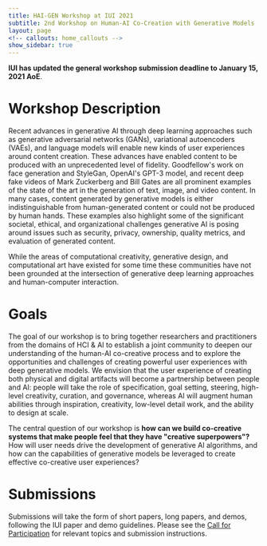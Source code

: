 ```yaml
---
title: HAI-GEN Workshop at IUI 2021
subtitle: 2nd Workshop on Human-AI Co-Creation with Generative Models
layout: page
<!-- callouts: home_callouts -->
show_sidebar: true
---
```


<div class="notification is-info">
    <p>
    <strong>IUI has updated the general workshop submission deadline to January 15, 2021 AoE</strong>.
    </p>
</div>

# Workshop Description

Recent advances in generative AI through deep learning approaches such as generative adversarial networks (GANs), variational autoencoders (VAEs), and language models will enable new kinds of user experiences around content creation. These advances have enabled content to be produced with an unprecedented level of fidelity. Goodfellow's work on face generation and StyleGan, OpenAI's GPT-3 model, and recent deep fake videos of Mark Zuckerberg and Bill Gates are all prominent examples of the state of the art in the generation of text, image, and video content. In many cases, content generated by generative models is either indistinguishable from human-generated content or could not be produced by human hands. These examples also highlight some of the significant societal, ethical, and organizational challenges generative AI is posing around issues such as security, privacy, ownership, quality metrics, and evaluation of generated content.

While the areas of computational creativity, generative design, and computational art have existed for some time these communities have not been grounded at the intersection of generative deep learning approaches and human-computer interaction.

# Goals

The goal of our workshop is to bring together researchers and practitioners from the domains of HCI & AI to establish a joint community to deepen our understanding of the human-AI co-creative process and to explore the opportunities and challenges of creating powerful user experiences with deep generative models. We envision that the user experience of creating both physical and digital artifacts will become a partnership between people and AI: people will take the role of specification, goal setting, steering, high-level creativity, curation, and governance, whereas AI will augment human abilities through inspiration, creativity, low-level detail work, and the ability to design at scale.

The central question of our workshop is  <b>how can we build co-creative systems that make people feel that they have "creative superpowers"?</b> How will user needs drive the development of generative AI algorithms, and how can the capabilities of generative models be leveraged to create effective co-creative user experiences?

# Submissions

Submissions will take the form of short papers, long papers, and demos, following the IUI paper and demo guidelines. Please see the [Call for Participation](/cfp) for relevant topics and submission instructions.

<!--
Submissions are encouraged, but not limited to, the following topics:

* Novel, AI-augmented user experiences  that support the creation of physical and/or digital artifacts
* Business use cases & novel applications of generative models
* Novel applications of generative models
* Techniques, methodologies, & algorithms that enable new user experiences and interactions with generative models and allow for directed and purposeful manipulation of the model output}
* Issues of governance, privacy, and ownership of AI-generated or human-AI co-created content}
* Security, including forensic tools and approaches for deep fake detection}
* Evaluations of human-AI co-creative processes and quality metrics of AI-generated or human-AI co-created content}
* User research on needs & algorithmic requirements for co-creative systems, perceptions of human-AI co-creative systems, trust of co-creative tools & artifacts, and/or implications for HCI theories
* Lessons learned from computational art & design and generative design, and how these impact research
-->


<!-- 
# Bulma Clean Theme demo website

This website showcases the options for the Bulma Clean theme. The theme is available as a ruby gem or can be used with GitHub pages. 

[![Gem Version](https://badge.fury.io/rb/bulma-clean-theme.svg)](https://badge.fury.io/rb/bulma-clean-theme)
![Gem](https://img.shields.io/gem/dt/bulma-clean-theme.svg)

## Ruby Gem

The ruby gem is available on the Ruby Gems website at the following location. [https://rubygems.org/gems/bulma-clean-theme](https://rubygems.org/gems/bulma-clean-theme)

## GitHub Pages

The theme can be used with GitHub Pages bu setting the `remote_theme` in your Jekyll sites `_config.yml`

```yml
remote_theme: chrisrhymes/bulma-clean-theme
```

## Instructions

For full instructions, please see the Readme at the GitHub repo:
[https://github.com/chrisrhymes/bulma-clean-theme/blob/master/README.md](https://github.com/chrisrhymes/bulma-clean-theme/blob/master/README.md)

## Page Layouts

This demo site showcases the available page layout options.

* Page With Sidebar
* Page Without Sidebar
* Page With Menubar
* Page With Tabs
* Page Without Footer
* Page Without Hero
* Page With Contents
* Landing Page With Callouts
* Sponsors Page
* Image Gallery
* Blog
* Post

## Supported By JetBrains

JetBrains have kindly provided an Open Source licence to aid in the future development of Bulma Clean Theme.

[![JetBrains](img/jetbrains-variant-4.svg)](https://www.jetbrains.com/?from=bulma-clean-theme) -->
